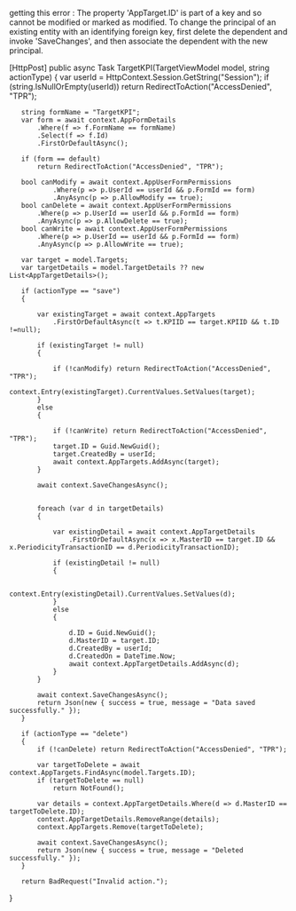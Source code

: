 getting this error : 
The property 'AppTarget.ID' is part of a key and so cannot be modified or marked as modified. To change the principal of an existing entity with an identifying foreign key, first delete the dependent and invoke 'SaveChanges', and then associate the dependent with the new principal.


   [HttpPost]
   public async Task<IActionResult> TargetKPI(TargetViewModel model, string actionType)
   {
       var userId = HttpContext.Session.GetString("Session");
       if (string.IsNullOrEmpty(userId))
           return RedirectToAction("AccessDenied", "TPR");

       string formName = "TargetKPI";
       var form = await context.AppFormDetails
           .Where(f => f.FormName == formName)
           .Select(f => f.Id)
           .FirstOrDefaultAsync();

       if (form == default)
           return RedirectToAction("AccessDenied", "TPR");

       bool canModify = await context.AppUserFormPermissions
               .Where(p => p.UserId == userId && p.FormId == form)
               .AnyAsync(p => p.AllowModify == true);
       bool canDelete = await context.AppUserFormPermissions
           .Where(p => p.UserId == userId && p.FormId == form)
           .AnyAsync(p => p.AllowDelete == true);
       bool canWrite = await context.AppUserFormPermissions
           .Where(p => p.UserId == userId && p.FormId == form)
           .AnyAsync(p => p.AllowWrite == true);

       var target = model.Targets;
       var targetDetails = model.TargetDetails ?? new List<AppTargetDetails>();

       if (actionType == "save")
       {
         
           var existingTarget = await context.AppTargets
               .FirstOrDefaultAsync(t => t.KPIID == target.KPIID && t.ID !=null);

           if (existingTarget != null)
           {
         
               if (!canModify) return RedirectToAction("AccessDenied", "TPR");
               context.Entry(existingTarget).CurrentValues.SetValues(target);
           }
           else
           {
           
               if (!canWrite) return RedirectToAction("AccessDenied", "TPR");
               target.ID = Guid.NewGuid();
               target.CreatedBy = userId;
               await context.AppTargets.AddAsync(target);
           }

           await context.SaveChangesAsync(); 

        
           foreach (var d in targetDetails)
           {
              
               var existingDetail = await context.AppTargetDetails
                   .FirstOrDefaultAsync(x => x.MasterID == target.ID && x.PeriodicityTransactionID == d.PeriodicityTransactionID);

               if (existingDetail != null)
               {
                  
                   context.Entry(existingDetail).CurrentValues.SetValues(d);
               }
               else
               {
                  
                   d.ID = Guid.NewGuid();
                   d.MasterID = target.ID;
                   d.CreatedBy = userId;
                   d.CreatedOn = DateTime.Now;
                   await context.AppTargetDetails.AddAsync(d);
               }
           }

           await context.SaveChangesAsync();
           return Json(new { success = true, message = "Data saved successfully." });
       }

       if (actionType == "delete")
       {
           if (!canDelete) return RedirectToAction("AccessDenied", "TPR");

           var targetToDelete = await context.AppTargets.FindAsync(model.Targets.ID);
           if (targetToDelete == null)
               return NotFound();

           var details = context.AppTargetDetails.Where(d => d.MasterID == targetToDelete.ID);
           context.AppTargetDetails.RemoveRange(details);
           context.AppTargets.Remove(targetToDelete);

           await context.SaveChangesAsync();
           return Json(new { success = true, message = "Deleted successfully." });
       }

       return BadRequest("Invalid action.");
   }
